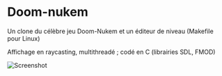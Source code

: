 # Doom-nukem

Un clone du célèbre jeu Doom-Nukem et un éditeur de niveau (Makefile pour Linux)

Affichage en raycasting, multithreadé ; codé en C (librairies SDL, FMOD)

![Screenshot](https://github.com/BretzelLudique/fdf/blob/master/screenshot.png "Screenshot de Doom-Nukem")
